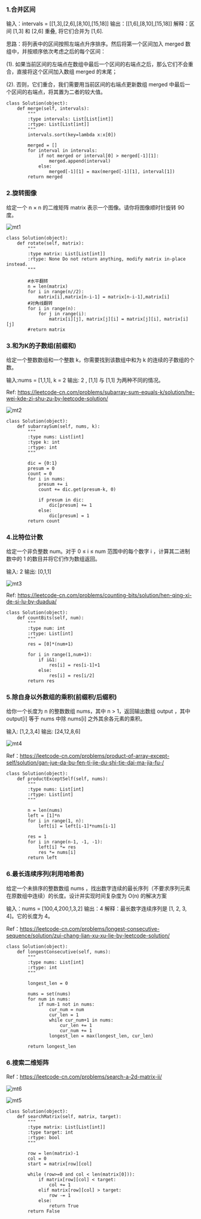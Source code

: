 
### 1.合并区间

输入：intervals = [[1,3],[2,6],[8,10],[15,18]]
输出：[[1,6],[8,10],[15,18]]
解释：区间 [1,3] 和 [2,6] 重叠, 将它们合并为 [1,6].

思路：将列表中的区间按照左端点升序排序。然后将第一个区间加入 merged 数组中，并按顺序依次考虑之后的每个区间：

(1). 如果当前区间的左端点在数组中最后一个区间的右端点之后，那么它们不会重合，直接将这个区间加入数组 merged 的末尾；

(2). 否则，它们重合，我们需要用当前区间的右端点更新数组 merged 中最后一个区间的右端点，将其置为二者的较大值。

```
class Solution(object):
    def merge(self, intervals):
        """
        :type intervals: List[List[int]]
        :rtype: List[List[int]]
        """
        intervals.sort(key=lambda x:x[0])

        merged = []
        for interval in intervals:
            if not merged or interval[0] > merged[-1][1]:
                merged.append(interval)
            else:
                merged[-1][1] = max(merged[-1][1], interval[1])
        return merged
```

### 2.旋转图像

给定一个 n × n 的二维矩阵 matrix 表示一个图像。请你将图像顺时针旋转 90 度。

![mt1](../images/mt1.png)

```
class Solution(object):
    def rotate(self, matrix):
        """
        :type matrix: List[List[int]]
        :rtype: None Do not return anything, modify matrix in-place instead.
        """

        #水平翻转
        n = len(matrix)
        for i in range(n//2):
            matrix[i],matrix[n-i-1] = matrix[n-i-1],matrix[i]
        #对角线翻转
        for i in range(n):
            for j in range(i):
                matrix[i][j], matrix[j][i] = matrix[j][i], matrix[i][j]
        #return matrix
```

### 3.和为K的子数组(前缀和)

给定一个整数数组和一个整数 k，你需要找到该数组中和为 k 的连续的子数组的个数。

输入:nums = [1,1,1], k = 2
输出: 2 , [1,1] 与 [1,1] 为两种不同的情况。

Ref: https://leetcode-cn.com/problems/subarray-sum-equals-k/solution/he-wei-kde-zi-shu-zu-by-leetcode-solution/

![mt2](../images/mt2.png)

```
class Solution(object):
    def subarraySum(self, nums, k):
        """
        :type nums: List[int]
        :type k: int
        :rtype: int
        """

        dic = {0:1}
        presum = 0
        count = 0
        for i in nums:
            presum += i
            count += dic.get(presum-k, 0)

            if presum in dic:
                dic[presum] += 1
            else:
                dic[presum] = 1
        return count
```

### 4.比特位计数

给定一个非负整数 num。对于 0 ≤ i ≤ num 范围中的每个数字 i ，计算其二进制数中的 1 的数目并将它们作为数组返回。

输入: 2
输出: [0,1,1]

![mt3](../images/mt3.png)

Ref: https://leetcode-cn.com/problems/counting-bits/solution/hen-qing-xi-de-si-lu-by-duadua/

```
class Solution(object):
    def countBits(self, num):
        """
        :type num: int
        :rtype: List[int]
        """
        res = [0]*(num+1)

        for i in range(1,num+1):
            if i&1:
                res[i] = res[i-1]+1
            else:
                res[i] = res[i/2]
        return res
```

### 5.除自身以外数组的乘积(前缀积/后缀积)

给你一个长度为 n 的整数数组 nums，其中 n > 1，返回输出数组 output ，其中 output[i] 等于 nums 中除 nums[i] 之外其余各元素的乘积。

输入: [1,2,3,4]
输出: [24,12,8,6]

![mt4](../images/mt4.png)

Ref：https://leetcode-cn.com/problems/product-of-array-except-self/solution/gan-jue-da-bu-fen-ti-jie-du-shi-tie-dai-ma-jia-fu-/

```
class Solution(object):
    def productExceptSelf(self, nums):
        """
        :type nums: List[int]
        :rtype: List[int]
        """

        n = len(nums)
        left = [1]*n
        for i in range(1, n):
            left[i] = left[i-1]*nums[i-1]

        res = 1
        for i in range(n-1, -1, -1):
            left[i] *= res
            res *= nums[i]
        return left
```

### 6.最长连续序列(利用哈希表)

给定一个未排序的整数数组 nums ，找出数字连续的最长序列（不要求序列元素在原数组中连续）的长度。设计并实现时间复杂度为 O(n) 的解决方案

输入：nums = [100,4,200,1,3,2]
输出：4
解释：最长数字连续序列是 [1, 2, 3, 4]。它的长度为 4。

Ref：https://leetcode-cn.com/problems/longest-consecutive-sequence/solution/zui-chang-lian-xu-xu-lie-by-leetcode-solution/

```
class Solution(object):
    def longestConsecutive(self, nums):
        """
        :type nums: List[int]
        :rtype: int
        """

        longest_len = 0
        
        nums = set(nums)
        for num in nums:
            if num-1 not in nums:
                cur_num = num
                cur_len = 1
                while cur_num+1 in nums:
                    cur_len += 1
                    cur_num += 1
                longest_len = max(longest_len, cur_len)
                    
        return longest_len
```

### 6.搜索二维矩阵

Ref：https://leetcode-cn.com/problems/search-a-2d-matrix-ii/

![mt6](../images/mt6.png)

![mt5](../images/mt5.png)

```
class Solution(object):
    def searchMatrix(self, matrix, target):
        """
        :type matrix: List[List[int]]
        :type target: int
        :rtype: bool
        """

        row = len(matrix)-1
        col = 0
        start = matrix[row][col]

        while (row>=0 and col < len(matrix[0])):
            if matrix[row][col] < target:
                col += 1
            elif matrix[row][col] > target:
                row -= 1
            else:
                return True
        return False
```